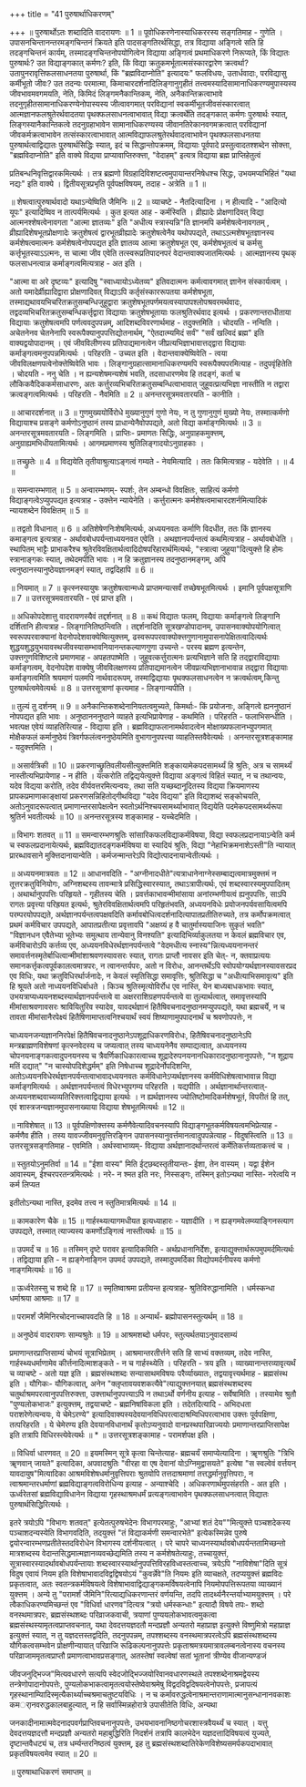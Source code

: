 +++
title = "41 पुरुषार्थाधिकरणम्"

+++
॥ पुरुषार्थोऽतः शब्दादिति वादरायणः ॥ 1 ॥ पूवोधिकरणेनास्याधिकररस्य सङ्गतिमाह - गुणेति । उपासनचिन्तानन्तरमङ्गचिन्तनं क्रियते इति पादसङ्गतिरर्थसिद्धा, तत्र विद्याया अङ्गित्वे सति हि तदङ्गचिन्तनं कार्यम्, तस्मादङ्गचिन्तनोपयोगित्वेन विद्याया अङ्गित्वं प्रथमाधिकरणे निरूप्यते, किं विद्यातः पुरुषार्थः? उत विद्याङ्गकात् कर्मणः? इति, किं विद्या क्रतुकमर्भूतात्मसंस्कारद्वारेण क्रत्वर्था? उतापुनरावृत्तिफलसाधनतया पुरुषार्था, किं "ब्रह्मविदाप्नोति" इत्यादयः" फलविधयः, उतार्धवादाः, परविद्यासु कर्मीभूतो जीवः? उत तदन्यः परमात्मा, किमाचारदर्शनादिलिङ्गानुगृहीतं तत्त्वमस्यादिसामानाधिकरण्यमुपास्यस्य जीवभावमवगमयति, नेति, किमिदं लिङ्गमनैकान्तिकम्, नेति, अनैकान्तिक्रत्वाभावे तदनुगृहीतसामानाधिकरण्येनोपास्यस्य जीत्वावगमात् परविद्यानां स्वकर्मीभूतजीवसंस्कारत्वात् आत्मज्ञानफलश्रुतेरर्थवादतया पृथक्फलसाधनत्वाभावात् विद्या क्रत्वर्थेति तदङ्गकात् कर्मणः पुरुषार्थः स्यात्, लिङ्गस्यानैकान्तिकत्वे तदनुग्रहाभावेन सामानाधिकरण्यस्य जीवानतिरेकानवगमक्रत्वात् परविद्यानां जीवकर्मक्रत्वाभावेन तत्संस्कारत्वाभावात् आत्मविद्याफलश्रुतेरर्थवादत्वाभावेन पृथक्फलसाधनतया पुरुषार्थत्वाद्विद्यातः पुुरुषार्थसिद्धिः स्यात्, इदं च सिद्धान्तोपक्रमम्, विद्यायाः पूर्वपादे प्रस्तुत्वादतश्शब्देन सोक्त्ता, "ब्रह्मविदाप्नोति" इति वाक्ये विद्यया प्राप्यावाप्तिरुक्त्ता, "वेदाहम्" इत्यत्र विद्याया ब्रह्म प्राप्तिहेतुत्वं

प्रतिबन्धनिवृत्तिद्वारकमित्यर्थः । तत्र ब्रह्मणो विग्रहादिविशष्टत्वमुपायान्तरनिषेधश्च सिद्धः, उभयमप्यभिहितं "यथा नद्यः" इति वाक्ये । द्वितीयसूत्रप्रभृति पूर्वपक्षविषयम्, तदाह - अत्रेति ॥ 1 ॥

॥ शेषत्वात्पुरुषार्थवादो यथाऽन्येष्विति जैमिनिः ॥ 2 ॥ व्याचष्टे - नैतदित्यादिना । न हीत्यादि - "आदित्यो यूपः" इत्यादिष्विव न तात्पर्यमित्यर्थः । कुत इत्यत आह - कर्मस्विति । व्रीह्यादेः प्रोक्षणादिवत् विद्या आत्मनश्शेषत्वेनावगता "आत्मा ज्ञातव्यः" इति "अधीत्य स्त्रास्यन्नि"ति ज्ञानमपि कर्मशेषत्वेनावगतम् , व्रीह्यादिशेषभूतप्रोक्षणादेः क्रतुशेषत्वं द्वारभूतव्रीह्यादेः क्रतुशेषत्वेनैव यथोपपद्यते, तथाऽऽत्मशेषभूतज्ञानस्य कर्मशेषत्वमात्मनः कर्मशेषत्वेनोपपद्यत इति ज्ञातव्य आत्मा क्रतुशेषभूत एव, कर्मशेषभूतत्वं च कर्मसु कर्त्तृभूतस्याऽऽत्मनः, स चात्मा जीव एवेति तत्स्वरूप्रतिपादनपरं वेदान्तवाक्यजातमित्यर्थः । आत्मज्ञानस्य पृथक् फलसाधनत्वान्न कर्माङ्गत्वमित्यत्राह - अत इति ।

"आत्मा वा अरे दृष्टव्यः" इत्यादिषु "स्वाध्यायोऽध्येतव्य" इतिवदात्मनः कर्मत्वावगमात् ज्ञानेन संस्कार्यत्वम् । अतो यमादेर्व्रीह्यादिद्वारा प्रोक्षणादिवत् विद्याऽपि कर्तृसंस्काररूपतया कर्मशेषभूता, तस्माद्यथावयभिचरितक्रतुसम्बन्धिजुहूद्वारा क्रतुशेषभूतपर्णमयत्वस्यापापश्लोपश्रवरमर्थवादः, तद्वदव्यभिचरितक्रतुसम्बन्धिकर्त्तृद्वारा विद्यायाः क्रतुशेषभूतायाः फलश्रुतिरर्थवाद इत्यर्थः । प्रकरणान्तराधीताया विद्यायाः क्रतुशेषत्वमपि पर्णत्ववदुपपन्नम्, आदिशब्दविवरणार्थमाह - तदुक्त्तमिति । चोदयति - नन्विति । अचेतनेनव चेतनेनापि स्वरूपैक्यानुपपत्तिद्योतनार्थम्, "ऐतदात्म्यमिदं सर्वं" "सर्वं खल्विदं ब्रह्म" इति वाक्यद्वयोपादानम् । एवं जीवविलीणस्य प्रतिपाद्यमानत्वेन जीप्रत्यभिज्ञाभावात्तद्द्वारा विद्यायाः कर्माङ्गत्वमनुपपन्नमित्यर्थः । परिहरति - उच्यत इति । वेदान्तवाक्येष्विवेति - त्वया जीवविलक्षणपत्वेनोक्त्तेष्विवेति भावः । लिङ्गानुग्रहात्सामानाधिकरण्यमपि स्वरूपैक्यपरमित्याह - तदुपवृंहितेति । चोदयति - ननु चेति । न ह्यन्यशेषमन्यशेषं भवति, तदसाधारणमेव हि तदङ्गं, कर्ता च लौकिकवैदिककर्मसाधारणः, अतः कर्त्तुरव्यभिचरितक्रतुसम्बन्धित्वाभावात् जुहूवत्प्रत्यभिज्ञा नास्तीति न तद्वारा क्रत्वङ्गत्वमित्यर्थः । परिहरति - नैवमिति ॥ 2 ॥ अनन्तरसूत्रमवतारयति - कानीति ।

॥ आचारदर्शनात् ॥ 3 ॥ गुणमुख्ययोर्विरोधे मुख्यानुगुणं गुणो नेयः, न तु गुणानुगुणं मुख्यो नेयः, तस्मात्कर्मणो विद्यायाश्च प्रसङ्गे कर्मणोऽनुष्ठानं तस्य प्राधान्येनैवोपपद्यते, अतो विद्या कर्माङ्गमित्यर्थः ॥ 3 ॥ अनन्तरसूत्रमवतारयति - लिङ्गमिति । प्राप्तिः- प्रमाणतः सिद्धिः, अनुग्राहकमुक्त्तम्, अनुग्राह्यमभिधीयतामित्यर्थः । आगमप्रमाणस्य श्रुतिलिङ्गादयोऽनुग्राहकाः ।

॥ तच्छ्रुतेः ॥ 4 ॥ विद्ययेति तृतीयाश्रुत्याऽङ्गत्वं गम्यते - नेयमित्यादि । ततः किमित्यत्राह - यदेवेति । ॥ 4 ॥

॥ समन्वारम्भणात् ॥ 5 ॥ अन्वारम्भणम्- स्पर्शः, तेन अम्बन्धो विवक्षितः, साहित्यं कर्मणो विद्याङ्गत्वेऽप्युपपद्यत इत्यत्राह - उक्त्तेन न्यायेनेति । कर्त्तुरात्मनः कर्मशेषत्वमाचारदशर्नमित्यादिकं न्यायशब्देन विवक्षितम् ॥ 5 ॥

॥ तद्वतो विधानात् ॥ 6 ॥ अतिशेषेणनिःशेषमित्यर्थः, अध्ययनवतः कर्माणि विदधीत, ततः किं ज्ञानस्य कमाङ्गत्व इत्यत्राह - अर्थावबोधपर्यन्ताध्ययनवत एवेति । अथज्ञानपर्यन्तत्वं कथमित्यत्राह - अर्थावबोधेति । स्थापितम् भाट्टैः प्राभाकरैश्च श्रुतेरविवक्षितार्थत्वादिदोषपरिहारार्थमित्यर्थः, "स्त्रात्वा जुहुया"दित्युक्त्ते हि होमः स्त्रानाङ्गकः स्यात्, तथेदमपीति भावः । न हि क्रतुज्ञानस्य तदनुष्ठानमङ्गम्, अपि त्वनुष्ठानस्यानुष्ठेयज्ञानमङ्गं स्यात्, तद्वदिहापि ॥ 6 ॥

॥ नियमात् ॥ 7 ॥ कृत्स्नस्यायुषः क्रतुशेषत्वान्मध्ये प्राप्तमन्यत्सर्वं तच्छेषभूतमित्यर्थः । इमानि पूर्वपक्षसूत्राणि ॥ 7 ॥ उत्तरसूत्रमवतारयति - एवं प्राप्त इति ।

॥ अधिकोपदेशात्तु वादरायणस्यैवं तद्दर्शनात् ॥ 8 ॥ कथं विद्यातः फलम्, विद्यायाः कर्माङ्गत्वे लिङ्गानि दर्शितानि हीत्यत्राह - लिङ्गानितिष्ठन्त्विति । तद्दर्शनादिति सूत्रखण्डोपादानम्, उपासनवाक्योपयोगित्वात् स्वरूपपरवाक्यानां वेदनोपदेशवाक्येष्वित्युक्त्तम्, ढस्वरूपपरवाक्योक्त्तगुणानामुपासनापेक्षितत्वादित्यर्थः शुद्धयशुद्धयुभयावस्थजीवस्यासम्भावनियानन्तकल्याणगुणा उच्यन्ते - परस्य ब्रह्मण इत्यन्तेन, उक्त्तगुणविशिष्टत्वे प्रमाणमाह - अपहतपाष्मेति । जुहूवत्कर्त्तुरात्मनः प्रत्यभिज्ञाने सति हि तद्द्वाराविद्यायाः कर्माङ्गत्वम्, वेदनोपदेश वाक्येषु जीवविलक्षणस्य प्रतिपाद्यमानत्वेन जीवप्रत्यभिज्ञानाभावान्न तद्द्वारा विद्यायाः कर्माङ्गत्वमिति श्रयमाणं पलमपि नार्थवादरूपम्, तस्माद्विद्यायाः पृथक्फलसाधनत्वेन न क्रत्वर्थत्वम्,किन्तु पुरुषार्थत्वमेवेत्यर्थः ॥ 8 ॥ उत्तरसूत्राणां कृत्यमाह - लिङ्गान्यपीति ।

॥ तुल्यं तु दर्शनम् ॥ 9 ॥ अनैकान्तिकशब्देनानियतत्वमुच्यते, किमर्थाः- किं प्रयोजनाः, अङ्गित्वे ह्यननुष्ठानं नोपपद्यत इति भावः । अनुष्ठानननुष्ठाने व्याहते इत्यभिप्रायेणाह - कथमिति । परिहरति - फलाभिसन्धीति । भवत्पक्ष एवेयं व्याहतिरित्याह - विद्याया इति । ब्रह्मविद्याफलानामर्थवादत्वेन मोक्षाख्यफलानभ्युपगमात् मोक्षैकफलं कर्मानुष्ठेयं त्रिवर्गफलंत्वननुष्ठेयमिति वुभागानुपपत्त्या व्याहतिस्तवैवेत्यर्थः । अनन्तरसूत्रशङ्कामाह - यदुक्त्तमिति ।

॥ असार्वत्रिकी ॥ 10 ॥ प्रकरणाच्छ्रुतिवलीयसीत्युक्त्तमिति शङ्कायामेकपदसामर्थ्यं हि श्रुतिः, अत्र च सामर्थ्यं नास्तीत्यभिप्रायेणाह - न हीति । यत्करोति तद्विद्ययेत्युक्त्ते विद्याया अङ्गत्वं विहितं स्यात्, न च तथान्वयः, यदेव विद्यया करोति, तदेव वीर्यवत्तरमित्यन्वयः, तथा सति यच्छब्दानूदितस्य विद्यया क्रियमाणस्य प्रापकप्रमाणाकाङ्क्षायां प्रकरणसन्निहितोद्गीथविद्या "यदेव विद्यया" इति विद्याशब्दं सङ्कोचयति, अतोऽनुवादरूपत्वात् प्रमाणान्तरसापेक्षत्वेन स्वतोऽर्थनिश्चयसामर्थ्याभावात् विद्ययेति पदमेकपदसामर्थ्यरूपा श्रुतिर्न भवतीत्यर्थः ॥ 10 ॥ अनन्तरसूत्रस्य शङ्कामाह - यच्चेदमिति ।

॥ विभागः शतवत् ॥ 11 ॥ समन्वारम्भणश्रुतिः सांसारिकफलविद्याकर्मविषया, विद्या स्वफलप्रदानायाऽन्वेति कर्म च स्वफलप्रदानायेत्यर्थः, ब्रह्मविद्यातदङ्गकर्मविषया वा स्यादियं श्रुतिः, विद्या "नेहाभिक्रमनाशेऽस्ती"ति न्यायात् प्रारब्धावसाने मुक्त्तिदानायान्वेति । कर्मजन्मान्तरेऽपि विद्योत्पादनायान्वेतीत्यर्थः ।

॥ अध्ययनमात्रवतः ॥ 12 ॥ आधानवदिति - "अग्नीनादधीते"त्यत्राधानेनाग्नेस्सम्बाद्यत्वमात्रमुक्त्तमं न तूत्तरक्रतुविनियोगः, अग्निशब्दस्य तावन्मात्रे प्रसिद्धिस्वारस्यात्, तथाऽत्रापीत्यर्थः, एवं शब्दस्वारस्यमुपपादितम् । अथार्थानुपपत्तिः परिहृयते - गृहीतस्य चेति । प्रवर्त्तकाभावन्मीमांसाया अनांरम्भणीयत्वं ह्यनुपपत्तिः, साऽपि रागतः प्रवृत्त्या परिह्रयत इत्यर्थः, श्रुतेरविवक्षितार्थत्वमपि परिहृतंभवति, अध्ययनविधेः प्रयोजनपर्यवसायित्वमपि परम्परयोपपद्यते, अर्थज्ञानपर्यन्तत्वपक्षवदिति कर्मावबोधित्वदर्शनादित्यापातप्रतीतिरुच्यते, तत्र कर्मोपक्रमत्वात् प्रथमं कर्मविचार उपपद्यते, आपातप्रतीत्या प्रवृत्तावपि "अक्षय्यं ह वै चातुर्मास्ययाजिनः सुकृतं भवति" "विज्ञानधन एवैतेभ्या भूतेभ्यः समुत्थाय तान्येवानु विनश्यति" इत्यादिभिर्व्याकुलतया न केवलं ब्रह्मविचार एव, कर्मविचारोऽपि कर्त्तव्य एव, अध्ययनविधेरर्थज्ञानपर्यन्तत्वे "वेदमधीत्य स्नास्य"न्नित्यध्ययनानन्तरं समावर्त्तनस्मृतेर्बाधित्वान्मीमांशाश्रवणस्यावसरः स्यात्, रागतः प्राप्तौ नावसर इति चेत्- न, क्तवाप्रत्ययः समानकर्त्तृकत्वपूर्वकालत्वमात्रपरः, न त्वानन्तर्यपरः, अतो न विरोधः, आनन्तर्थेऽपि स्वोपयोग्यर्थज्ञानस्यावसरप्रद एव विधिः, यथा क्रतुविधिरर्थार्जनादेः, न केवलं स्मृतिसिद्धा समावृत्तिः, श्रुतिसिद्धा च "अधीत्याभिसमावृत्य" इति हि श्रूयते अतो नाध्ययनविधिर्बाधते । किञ्च श्रुतिस्मृत्योविर्रोध एव नास्ति, येन बाध्यबाधकभावः स्यात्, उभयत्राप्यध्ययनशब्दस्यार्थज्ञानपर्यन्तत्वे वा अक्षरराशिग्रहणपर्यन्तत्वे वा तुल्यार्थत्वात्, समावृत्तस्यापि मीमांसाश्रवणावसरः श्रावियितुरिव स्यादेव, यावदर्थज्ञानं हितैषिवचनादनुष्ठानमप्युपपद्यते, यथा ब्रह्मचर्ये, न च तावता मीमांसानैरपेक्ष्यं हितैषिणामाप्तत्वनिश्चयार्थं स्वयं शिष्याणामुपपादनार्थं च श्रवणोपपत्तेः, न

चाध्ययनजन्यज्ञाननिरपेक्षं हितैषिवचनादनुष्ठानेऽपशूद्राधिकरणविरोधः, हितैषिवचनादनुष्ठानेऽपि मन्त्रब्राह्मणविशेषणां कृत्स्नवेदस्य च जप्यत्वात् तस्य चाध्ययनेनैव सम्पाद्यत्वात्, अध्ययनस्य चोपनयनाङ्गकत्वादुपनयनस्य च त्रैवर्णिकाधिकारत्वाच्च शूद्रादेरुपनयनानधिकारादनुष्ठानानुपपत्तेः, "न शूद्राय मतिं दद्यात्" "न चास्योपदिशेद्धर्मम्" इति निषेधाच्च शूद्रादेर्नोपदिशन्ति, अतोऽध्ययनविधेरर्थज्ञानपर्यन्तत्वाभावादध्ययनवतः कर्मविधानेऽप्यर्थज्ञानस्य कर्मविधिशेषत्वाभावान्न विद्या कर्माङ्गमित्यर्थः । अर्थज्ञानपर्यन्तत्वं विधेरभ्युपगम्य परिहरति । यद्यपीति । अर्थज्ञानार्थान्तरत्वात्- अध्ययनशब्दवाच्यव्यतिरिक्त्तत्वाद्विद्याया इत्यर्थः । न ह्यर्थज्ञानस्य ज्योतिष्टोमादिकर्मशेषभूतं, विपरीतं हि तत्, एवं शास्त्रजन्यज्ञानमुपासनाख्याया विद्याया शेषभूतमित्यर्थः ॥ 12 ॥

॥ नाविशेषात् ॥ 13 ॥ पूर्वपक्षिणोक्त्तस्य कर्मणैवेत्यादिवचनस्यापि विद्याङ्गभूतकर्मविषयत्वमभिप्रेत्याह - कर्मणैव हीति । तस्य यावज्जीवमनुवृत्तिरङ्गिन उपासनस्यानुवर्त्तमानत्वादुपपन्नेत्याह - विदुषस्त्विति ॥ 13 ॥ उत्तरसूत्रसङ्गतिमाह - एवमिति । अर्थस्वाभाव्यम्- विद्याया अर्थज्ञानादर्थान्तरत्वं कर्मेतिकर्त्तव्यताकत्त्वं च ।

॥ स्तुतयोऽनुमतिर्वा ॥ 14 ॥ "ईशा वास्य" मिति ईट्छब्दस्तृतीयान्तः- ईशा, तेन वास्यम् । यद्वा ईशेन आवास्यम्, ईश्चरपरतन्त्रमित्यर्थः । नरे- न श्मत इति नरः, निस्सङ्गः, तस्मिन् इतोऽन्यथा नास्ति- नरेत्वयि न कर्म लिप्यत

इतीतोऽन्यथा नास्ति, इदमेव तत्त्व न स्तुतिमात्रमित्यर्थः ॥ 14 ॥

॥ कामकारेण चैके ॥ 15 ॥ गार्हस्थ्यत्यागमधीयत इत्यध्याहारः - यज्ञादीति । न ह्यङ्गमवेलम्व्याङ्गिनस्त्याग उपपद्यते, तस्मात् त्याज्यस्य कमर्णोऽङ्गित्वं नास्तीत्यर्थः ॥ 15 ॥

॥ उपमर्दं च ॥ 16 ॥ तस्मिन् दृष्टे परावर इत्यादिकमिति - अर्थप्रधानानिर्देशः, इत्याद्युक्त्तार्थरूपमुपमर्दमित्यर्थः । तद्विद्याया इति - न ह्यङ्गेनाङ्गिन उपमर्द उपपद्यते, तस्मादुपमर्दिका विद्योपमर्दनीयस्य कर्मणो नाङ्गमित्यर्थः ॥ 16 ॥

॥ ऊर्ध्वरेतस्सु च शब्दे हि ॥ 17 ॥ स्मृतिष्वाश्रमा प्रतीयन्त इत्यत्राह- श्रुतिविरुद्धानामिति । धर्मस्कन्धा धर्माश्रया आश्रमाः ॥ 17 ॥

॥ परामर्शं जैमिनिरचोदनाच्चापवदति हि ॥ 18 ॥ अन्यार्थं- ब्रह्मोपासनस्तुत्यर्थम् ॥ 18 ॥

॥ अनुष्ठेयं वादरायणः साम्यश्रुतेः ॥ 19 ॥ आश्रमशब्दो धर्मपरः, स्तुत्यर्थतयाऽनुवादसाम्यं

प्रमाणान्तरप्राप्तिसाम्यं चोभयं सूत्राभिप्रेतम् । आश्रमान्तरतीर्त्तने सति हि साभ्यं वक्त्तव्यम्, तदेव नास्ति, गार्हस्थ्यधर्माणामेव कीर्त्तनादित्माशङ्कते - न च गार्हस्थ्येति । परिहरति - त्रय इति । व्याख्यानान्तरव्यावृत्यर्थं च व्याचष्टे - अतो यज्ञ इति । ब्रह्मसंस्थशब्दः सन्यासाथमविषयः परैर्व्याख्यातः, तद्वयावृत्त्यर्थमाह - ब्रह्मसंस्थ इति । यौगिकः- यौगिकत्वात्, अनेन "क्लृप्तावयवशकत्यैवे"त्याद्युक्त्तनयात् ब्रह्मसंस्थशब्दस्य चतुर्थाश्रमपरत्वानुपपत्तिरुक्त्ता, उक्त्तार्थानुपपत्त्याऽपि न तथाऽर्थो वर्णनीय इत्याह - सर्वेषामिति । तस्यामेव श्रुतौ "पुण्यलोकभाजः" इत्युक्त्तम्, तद्वयाचष्टे - ब्रह्मनिषांविकला इति । तदेतदित्यादि - अभिदधता पराशरेणेत्यन्वयः, ये चेमेऽरण्ये" इत्यादिवाक्यस्यदेवयानविधिपरत्वादाश्रम्विधिपरत्वाभाव उक्त्तः पूर्वपक्षिणा, तत्परिहरति । ये चेमेरण्य इति देवयानविधानार्थं कृतोऽप्यनुवादो वानप्रस्थपारिव्राज्ययोः प्रमाणान्तरप्राप्तिसापेक्ष इति तत्रापि विधिरस्त्येवेत्यर्थः ॥ * ॥ उत्तरसूत्रशङ्कामाह - परामर्शपक्ष इति ।

॥ विधिर्वा धारणवत् ॥ 20 ॥ इयमस्मिन् सूत्रे कृत्वा चिन्तेत्याह- ब्रह्मचर्यं समाप्येत्यादिना । ॠणश्रुतिः "त्रिभि ॠणवान् जायते" इत्यादिका, अपवादश्रुतिः "वीरहा वा एष देवानां योऽग्निमुद्वासयते" इत्येषा "स स्वल्वेवं वर्त्तयन् यावदायुष"मित्यादिका आश्रमविशेषधर्मानुवृत्तिपराः श्रुतयोपि तत्तदाश्रमाणां तत्तद्धर्मानुवृत्तिपराः, न त्वाश्रमान्तरधर्माणां ब्रह्मविद्याङ्गत्वविरोधिन्य इत्याह - अन्याश्चेदि । अधिकरणार्थमुपसंहरति - अत इति । ऊर्ध्वरेतसां ब्रह्मविद्याविधानेन विद्याया गृहस्थाश्रमधर्मं प्रत्यङ्गत्वाभावेन पृथक्फलसाधनत्वात् विद्यातः पुरुषार्थसिद्धिरित्यर्थः ।

इतरे त्रयोऽपि "विभागः शतवत्" इत्येतत्पुरुषभेदेनः विभागपरमाहुः, "आभ्यां शतं देय""मित्युक्त्ते पञ्चशदेकस्य पञ्चाशदन्यस्येति विभागवदिति, तदयुक्त्तं "तं विद्याकर्मणी समन्वारभेते" इत्येकस्मिन्नेव पुरुषे द्वयोरन्वारम्भणप्रतीतेस्तदविरोधेन विभागस्य दर्शनीयत्वात् । परे चापरे चाध्यनस्यार्थावबोधपर्यन्ततामिच्छन्तो मात्रशब्दस्य वेदान्तसिद्धमात्मज्ञानव्यवच्छेद्यमिति तस्य न कर्मशेषतेत्याहुः, तच्चायुक्त्तं, सूत्रास्वारस्यादर्थावबोधपर्यन्तायाः शब्दस्वारस्यार्थानुपपत्तिविरहविध्वस्तत्वाच्च, त्रयेऽपि "नाविशेषा"दिति सूत्रं विदुष एवायं नियम इति विशेषाभावादविद्वद्विषयोऽयं "कुवर्न्नेवे"ति नियमः इति व्याचक्षते, तदप्ययुक्त्तं ब्रह्मविदः प्रकृतत्वात्, अतः स्वतन्त्रकर्मविषयत्वे विशेषाभावाद्विद्याङ्गकमर्विषयत्वेनापि नियमोपपत्तिरूपतया व्याख्यानं युक्त्तम् । अन्ये तु "परामर्शं जैमिनि"रित्याद्यधिकरणान्तरं वर्णयन्ति, तदपि तादर्थ्यनैरन्तर्याभ्यामयुक्त्तम् । परे त्वैकाधिकरण्यमिच्छन्तं एव "विधिर्वा धारणव"दित्यत्र "त्रयो धर्मस्कन्धाः" इत्यादौ विषये तपः- शब्दो वनस्थमात्रपरः, ब्रह्मसंस्थशब्दः परिव्राजकवाची, त्रयाणां पुण्ययलोकभावत्वमुकत्वा ब्रह्मसंस्थस्यामृतत्वप्राप्तवचनात्, यथा देवदत्तयज्ञदतौ मन्दप्रज्ञौ अन्यतरो महाप्राज्ञ इत्युक्त्ते विष्णुमित्रो महाप्राज्ञ इत्युक्त्तं स्यात्, न तु यज्ञदत्तस्तद्वदिति, तदनुपपन्नम्, तपश्शब्दस्य वनस्थमात्रपरत्वेऽपि ब्रह्मसंस्थशब्दस्य यौगिकत्वसम्भवेन प्रोक्षणीन्यायात् परिव्राजि रूढिकल्पनानुपपत्तेः प्रकृताश्रमत्रयमात्रावलम्बनत्वेनास्य वचनस्य परिव्राजाममृतत्वप्राप्तौ प्रमाणत्वाभावप्रसङ्गात्, अतस्तेषां स्वल्वेषां सतां भूतानां त्रीण्येव वीजान्यण्डजं

जीवजनुद्भिज्ज"मित्यवधारणे सत्यपि स्वेदजोद्भिज्जयोरिवानवधारणस्थले तपश्शब्देनाश्रमद्वेयस्य तन्त्रेणोपादानोपपत्तेः, पुण्यलोकभाकत्वामृतत्वयोस्तेष्वेवाश्रमेषु विद्वदविद्वदिषयत्वेनोपपत्तेः, प्रजापत्यं गृहस्थानाम्यिादिस्मृत्यैकार्थ्याच्चश्रमाचतुष्टयविधिः । न च कर्मावरुद्धत्वेनाश्रमान्तराणामात्मानुसन्धानानवकाशः कमर्ानवरुद्धकालबाहुल्यात्, न हि सर्वास्मिन्नहोरात्रे उपासीतेति विधिः, अन्यथा

जनकादीनामात्मवेदनादपवर्गप्राप्तिवचनानुपपत्तेः, उभयभावनानिष्ठगोचरशास्त्रवैयर्थ्यं च स्यात् । यत्तु देवदत्तयज्ञदत्तौ मन्दप्रज्ञौ अन्यतरो महाबुद्धिरिति निदर्शनं तत्रापि कालभेदेन यज्ञदत्तादिविषयत्वं युज्यते, दृष्टान्तवैधट्यं च, तत्र धर्म्यन्तरनिष्ठत्वं युक्त्तम्, इह तु ब्रह्मसंस्थशब्दातिरेकेणविशेष्यसमर्पकपदाभावात् प्रकृतविषयत्वमेव स्यात् ॥ 20 ॥

॥ पुरुषाथाधिकरणं समाप्तम् ॥

